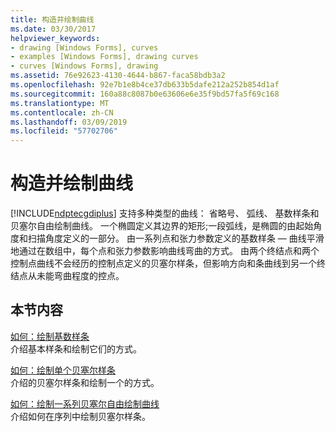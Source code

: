 ```yaml
---
title: 构造并绘制曲线
ms.date: 03/30/2017
helpviewer_keywords:
- drawing [Windows Forms], curves
- examples [Windows Forms], drawing curves
- curves [Windows Forms], drawing
ms.assetid: 76e92623-4130-4644-b867-faca58bdb3a2
ms.openlocfilehash: 92e7b1e8b4ce37db633b5dafe212a252b854d1af
ms.sourcegitcommit: 160a88c8087b0e63606e6e35f9bd57fa5f69c168
ms.translationtype: MT
ms.contentlocale: zh-CN
ms.lasthandoff: 03/09/2019
ms.locfileid: "57702706"
---
```

# <a name="constructing-and-drawing-curves"></a>构造并绘制曲线
[!INCLUDE[ndptecgdiplus](../../../../includes/ndptecgdiplus-md.md)] 支持多种类型的曲线： 省略号、 弧线、 基数样条和贝塞尔自由绘制曲线。 一个椭圆定义其边界的矩形;一段弧线，是椭圆的由起始角度和扫描角度定义的一部分。 由一系列点和张力参数定义的基数样条 — 曲线平滑地通过在数组中，每个点和张力参数影响曲线弯曲的方式。 由两个终结点和两个控制点曲线不会经历的控制点定义的贝塞尔样条，但影响方向和条曲线到另一个终结点从未能弯曲程度的控点。  
  
## <a name="in-this-section"></a>本节内容  
 [如何：绘制基数样条](how-to-draw-cardinal-splines.md)  
 介绍基本样条和绘制它们的方式。  
  
 [如何：绘制单个贝塞尔样条](how-to-draw-a-single-bezier-spline.md)  
 介绍的贝塞尔样条和绘制一个的方式。  
  
 [如何：绘制一系列贝塞尔自由绘制曲线](how-to-draw-a-sequence-of-bezier-splines.md)  
 介绍如何在序列中绘制贝塞尔样条。
